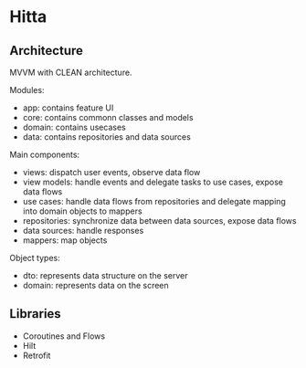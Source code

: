 # Hitta

## Architecture
MVVM with CLEAN architecture. 

Modules:
- app: contains feature UI
- core: contains commonn classes and models
- domain: contains usecases
- data: contains repositories and data sources

Main components:
- views: dispatch user events, observe data flow
- view models: handle events and delegate tasks to use cases, expose data flows
- use cases: handle data flows from repositories and delegate mapping into domain objects to mappers
- repositories: synchronize data between data sources, expose data flows
- data sources: handle responses
- mappers: map objects

Object types:
- dto: represents data structure on the server
- domain: represents data on the screen

## Libraries
- Coroutines and Flows
- Hilt
- Retrofit
